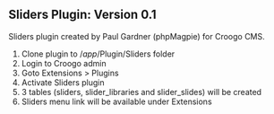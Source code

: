 Sliders Plugin: Version 0.1
------------------------------

Sliders plugin created by Paul Gardner (phpMagpie) for Croogo CMS.

1. Clone plugin to /*app*/Plugin/Sliders folder
2. Login to Croogo admin
3. Goto Extensions > Plugins
4. Activate Sliders plugin
5. 3 tables (sliders, slider_libraries and slider_slides) will be created
6. Sliders menu link will be available under Extensions